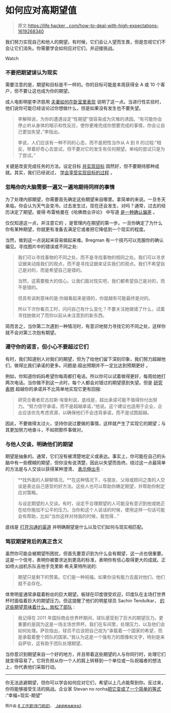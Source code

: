 # 如何应对高期望值

> 原文:[https://life hacker . com/how-to-deal-with-high-expectations-1619268340](https://lifehacker.com/how-to-deal-with-high-expectations-1619268340)

我们努力实现自己和他人的期望。有时候，它们会让人望而生畏，但是忽视它们不会让它们消失。你需要学会如何应对它们，并迎接挑战。

Watch

### 不要把期望误认为现实

需要注意的是，期望和目标是不一样的。你的目标可能是本周获得全 A 或 10 个客户，但不要让这也成为你的期望。

成人电影明星李济慈用 [夫妻如何在卧室里表现](http://afterhours.lifehacker.com/avoid-expectations-when-experimenting-in-the-bedroom-to-1594045462) 说明了这一点。当进行性实验时，他们说你可能已经谈论过你想做什么，但是如果没有发生也不要失望。

> 李解释说，为你的遭遇设定“性期望”很容易成为灾难的诱因。“有可能你会停止听从身体的暗示和性反应，使你更难完成你想要完成的事情，你会让自己更加失望，”李指出。
> 
> 李说，人们应该有一种不同的心态，而不是把性当作从 A 到 B 的过程:“相反，带着好奇心去尝试，但不要对它的发生有任何期望。单纯的尝试只是为了尝试。”

关键是改变完成任务的方法。设定目标 [并实现目标](http://lifehacker.com/how-to-work-towards-and-achieve-your-goals-in-public-5893162) 固然好，但不要期待那种成就。其实，我们已经说过， [学会享受实现目标的过程](http://lifehacker.com/the-biggest-pitfalls-of-long-term-goals-and-how-to-bea-1610874090) 。

### 忽略你的大脑需要一遍又一遍地期待同样的事情

为了处理内部期望，你需要首先确定这些期望来自哪里。拿简单的来说。一旦冬天来临，你会认为天气会变冷。过去发生过，现在还会发生，对吗？通常，过去的经历决定了期望。彼得·布雷格曼在《哈佛商业评论》 中写道 [是一种确认偏差](http://lifehacker.com/how-your-biased-brain-makes-you-a-jerk-online-and-how-1148826951) 。

仅仅知道这一点，并注意它的 ，是管理内在期望的第一步。一旦你确定了为什么你有某种期望，你就更有准备去满足它或者把它降低到一个现实的程度。

当然，做到这一点说起来容易做起来难。Bregman 有一个技巧可以克服你的确认偏见。寻找图片中的错误或不同之处:

> 我们可以寻找事物的不同之处，而不是寻找事物的相同之处。我们可以寻求证据来动摇我们的观点，而不是寻找证据来证实我们的观点。我们不希望自己是对的，而是希望自己是错的。
> 
> 当然，这需要极大的信心。让我们面对现实吧，我们都希望自己是对的，而不是错的。
> 
> 但具有讽刺意味的是:你越看起来是错的，你就越有可能最终是对的。
> 
> 所以下次你看员工时，问问自己有什么变化？不要关注她做错了什么，试着寻找她做对了而你以前从未注意到的新东西。

简而言之，当你第二次遇到一种情况时，有意识地努力寻找它的不同之处，这样你就不会对第三次抱有期望。

### 遵守你的诺言，但小心不要超过它们

有时，我们知道别人对我们的期望，但为了给他们留下深刻印象，我们努力超越他们，做得比我们承诺的更多。问题是:超出预期并不一定比达到预期更好 。

例如，你知道你妈妈希望你每周都打电话。所以你可以试着做得更好，每周给她打两次电话。当你做不到这一点时，每个人都会对错过的期望感到失望。但是 [研究表明](http://spp.sagepub.com/content/early/2014/05/08/1948550614533134.abstract) 超越你的承诺并不比简单地实现它更有回报:

> 研究合著者尼古拉斯·埃普利说，底线是，超出承诺可能不值得你付出努力。“努力信守承诺，而不是超越承诺，”他说。这个建议也适用于企业，企业应该优先考虑资源，以确保他们不会违背承诺，而不是试图超越。

因此，不要做得太过火，坚持你说过要做的事情，这样就产生了实现它的期望；与其更加努力地奋斗，不如把那件事做对。

### 与他人交谈，明确他们的期望

期望是抽象的。通常，它们没有被清楚地定义或表达。事实上，你可能在自己的头脑中有一些模糊的期望，但你没有说清楚，因此以失望而告终。绕过这一点最简单的方法是与人交谈以获得某种澄清， [表示伸出手](http://us.reachout.com/facts/factsheet/managing-expectations) :

> **找外面的人聊聊情况。**在这种情况下，与朋友、父母或顾问之类的人交谈是表达自己感受的好方法。这些人也可以帮助你确定期望，并帮助你制定应对策略。
> 
> 与设定期望的人交谈。有时，设定不合理期望的人可能没有意识到他或她正在给你施加不公平的压力。当你和这个人说话的时候，使用这样一句话可能会有帮助，比如“当你这样对待我的时候，我觉得…”

底线是 [打开沟通的渠道](http://lifehacker.com/top-10-ways-to-improve-your-communication-skills-1590488550) 并明确期望是什么以及它们如何与现实相匹配。

### 驾驭期望背后的真正含义

虽然你可能会被期望所困扰，但首先要意识到为什么会有期望，这一点也很重要。这是一个信号，表明你被要求达到更高的标准，表明你有信心取得更大的成就。正如喷火战机乐队吉他手克里斯·希夫莱特所说的:

> 期望只是剩下的赞美。它们是一种祝福。如果你没有能力去面对他们，他们就不会存在。

体育明星通常承载着粉丝的巨大期望。板球在印度很受欢迎，印度队在主场打世界杯时面临着巨大的期望压力。但这提醒了他们的明星球员 Sachin Tendulkar， [的这些期望意味着什么，放松了部队](http://www.cricketcountry.com/articles/sachin-tendulkar-s-powerful-message-helped-indian-team-deal-with-pressure-of-expectations-in-the-2011-world-cup-32792) :

> 我记得在 2011 年国际商会世界杯期间，球队感受到了巨大的期望压力。更重要的是因为这是一场主场世界杯。我们在车间里，处理压力，以及他们会如何处理。萨钦指出，球员不应该把自己视为“承载着一个国家的希望，而是承载着整个团队的国家。”我认为这是一个强有力的图像和文字，特别是来自萨钦，这有助于团队处理期望。

当你意识到期望来自一个好的地方，并且带着这些期望的人与你同行时，处理它们就变得容易了。它将负担从你一个人的肩上转移到一个单位或一队祝福者的想法上，你代表他们采取行动。

* * *

你无法逃避期望，但你可以学会如何应对它们，希望以上几点能帮到你。反过来，你将能够接受生活的挑战。企业家 Stevan no ronha[把它变成了一个简单的等式](http://www.stevannoronha.com/how-to-deal-with-expectations/) :“幸福=现实-期望”

<small>照片由</small> [*<small>B 工作室(快门锁定)</small>*](http://www.shutterstock.com/pic.mhtml?id=147712292&src=id)<small>， <small></small> [*<small>【基督教独裁政权】</small>*](https://www.flickr.com/photos/45491760@N07/4650762539/)*<small>，</small>*</small>